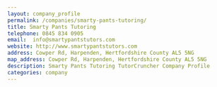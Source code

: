 ```yaml
---
layout: company_profile
permalink: /companies/smarty-pants-tutoring/
title: Smarty Pants Tutoring
telephone: 0845 834 0905
email:  info@smartypantstutors.com
website: http://www.smartypantstutors.com
address: Cowper Rd, Harpenden, Hertfordshire County AL5 5NG
map_address: Cowper Rd, Harpenden, Hertfordshire County AL5 5NG
description: Smarty Pants Tutoring TutorCruncher Company Profile
categories: company
---
```


